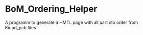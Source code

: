 # BoM_Ordering_Helper

A programm to generate a HMTL page with all part sto order from Kicad_pcb files
